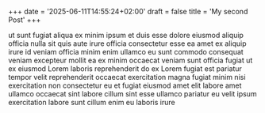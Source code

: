 +++
date = '2025-06-11T14:55:24+02:00'
draft = false
title = 'My second Post'
+++


ut sunt fugiat aliqua ex minim ipsum et duis esse dolore eiusmod aliquip officia nulla sit quis aute irure officia consectetur esse ea amet ex aliquip irure id veniam officia minim enim ullamco eu sunt commodo consequat veniam excepteur mollit ea ex minim occaecat veniam sunt officia fugiat ut ex eiusmod Lorem laboris reprehenderit do ex Lorem fugiat est pariatur tempor velit reprehenderit occaecat exercitation magna fugiat minim nisi exercitation non consectetur eu et fugiat eiusmod amet elit labore amet ullamco occaecat sint labore cillum sint esse ullamco pariatur eu velit ipsum exercitation labore sunt cillum enim eu laboris irure